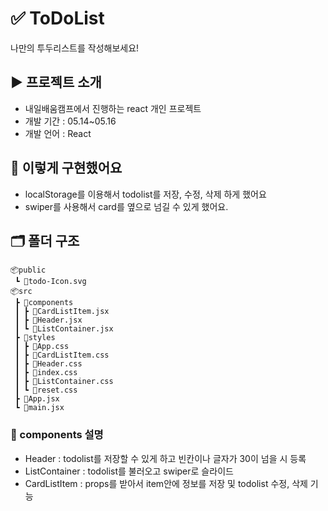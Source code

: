 # ✅ ToDoList

나만의 투두리스트를 작성해보세요!

## ▶️ 프로젝트 소개

- 내일배움캠프에서 진행하는 react 개인 프로젝트
- 개발 기간 : 05.14~05.16
- 개발 언어 : React

## 🌟 이렇게 구현했어요
- localStorage를 이용해서 todolist를 저장, 수정, 삭제 하게 했어요
- swiper를 사용해서 card를 옆으로 넘길 수 있게 했어요.

## 🗂️ 폴더 구조
```
📦public
 ┗ 📜todo-Icon.svg
📦src
 ┣ 📂components
 ┃ ┣ 📜CardListItem.jsx
 ┃ ┣ 📜Header.jsx
 ┃ ┗ 📜ListContainer.jsx
 ┣ 📂styles
 ┃ ┣ 📜App.css
 ┃ ┣ 📜CardListItem.css
 ┃ ┣ 📜Header.css
 ┃ ┣ 📜index.css
 ┃ ┣ 📜ListContainer.css
 ┃ ┗ 📜reset.css
 ┣ 📜App.jsx
 ┗ 📜main.jsx
```
### 🔖 components 설명
- Header : todolist를 저장할 수 있게 하고 빈칸이나 글자가 30이 넘을 시 등록
- ListContainer : todolist를 불러오고 swiper로 슬라이드
- CardListItem : props를 받아서 item안에 정보를 저장 및 todolist 수정, 삭제 기능
